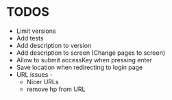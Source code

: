 # TODOS

* Limit versions
* Add tests
* Add description to version
* Add description to screen (Change pages to screen)
* Allow to submit accessKey when pressing enter
* Save location when redirecting to login page
* URL issues -
  * Nicer URLs
  * remove hp from URL
